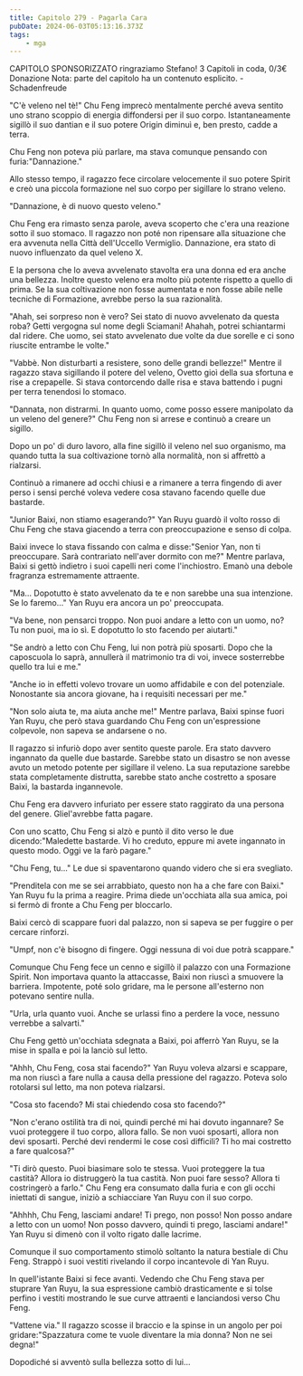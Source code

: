 ```yaml
---
title: Capitolo 279 - Pagarla Cara
pubDate: 2024-06-03T05:13:16.373Z
tags:
    - mga
---
```



CAPITOLO SPONSORIZZATO ringraziamo Stefano!
3 Capitoli in coda, 0/3€ Donazione
Nota: parte del capitolo ha un contenuto esplicito.
-Schadenfreude


"C'è veleno nel tè!" Chu Feng imprecò mentalmente perché aveva sentito uno strano scoppio di energia diffondersi per il suo corpo. Istantaneamente sigillò il suo dantian e il suo potere Origin diminuì e, ben presto, cadde a terra.


Chu Feng non poteva più parlare, ma stava comunque pensando con furia:"Dannazione."


Allo stesso tempo, il ragazzo fece circolare velocemente il suo potere Spirit e creò una piccola formazione nel suo corpo per sigillare lo strano veleno.


"Dannazione, è di nuovo questo veleno."


Chu Feng era rimasto senza parole, aveva scoperto che c'era una reazione sotto il suo stomaco. Il ragazzo non poté non ripensare alla situazione che era avvenuta nella Città dell'Uccello Vermiglio. Dannazione, era stato di nuovo influenzato da quel veleno X.


E la persona che lo aveva avvelenato stavolta era una donna ed era anche una bellezza. Inoltre questo veleno era molto più potente rispetto a quello di prima. Se la sua coltivazione non fosse aumentata e non fosse abile nelle tecniche di Formazione, avrebbe perso la sua razionalità.


"Ahah, sei sorpreso non è vero? Sei stato di nuovo avvelenato da questa roba? Getti vergogna sul nome degli Sciamani! Ahahah, potrei schiantarmi dal ridere. Che uomo, sei stato avvelenato due volte da due sorelle e ci sono riuscite entrambe le volte."


"Vabbè. Non disturbarti a resistere, sono delle grandi bellezze!" Mentre il ragazzo stava sigillando il potere del veleno, Ovetto gioì della sua sfortuna e rise a crepapelle. Si stava contorcendo dalle risa e stava battendo i pugni per terra tenendosi lo stomaco.


"Dannata, non distrarmi. In quanto uomo, come posso essere manipolato da un veleno del genere?" Chu Feng non si arrese e continuò a creare un sigillo.


Dopo un po' di duro lavoro, alla fine sigillò il veleno nel suo organismo, ma quando tutta la sua coltivazione tornò alla normalità, non si affrettò a rialzarsi.


Continuò a rimanere ad occhi chiusi e a rimanere a terra fingendo di aver perso i sensi perché voleva vedere cosa stavano facendo quelle due bastarde.


"Junior Baixi, non stiamo esagerando?" Yan Ruyu guardò il volto rosso di Chu Feng che stava giacendo a terra con preoccupazione e senso di colpa.


Baixi invece lo stava fissando con calma e disse:"Senior Yan, non ti preoccupare. Sarà contrariato nell'aver dormito con me?" Mentre parlava, Baixi si gettò indietro i suoi capelli neri come l'inchiostro. Emanò una debole fragranza estremamente attraente.


"Ma... Dopotutto è stato avvelenato da te e non sarebbe una sua intenzione. Se lo faremo..." Yan Ruyu era ancora un po' preoccupata.


"Va bene, non pensarci troppo. Non puoi andare a letto con un uomo, no? Tu non puoi, ma io sì. E dopotutto lo sto facendo per aiutarti."


"Se andrò a letto con Chu Feng, lui non potrà più sposarti. Dopo che la caposcuola lo saprà, annullerà il matrimonio tra di voi, invece sosterrebbe quello tra lui e me."


"Anche io in effetti volevo trovare un uomo affidabile e con del potenziale. Nonostante sia ancora giovane, ha i requisiti necessari per me."


"Non solo aiuta te, ma aiuta anche me!" Mentre parlava, Baixi spinse fuori Yan Ruyu, che però stava guardando Chu Feng con un'espressione colpevole, non sapeva se andarsene o no.


Il ragazzo si infuriò dopo aver sentito queste parole. Era stato davvero ingannato da quelle due bastarde. Sarebbe stato un disastro se non avesse avuto un metodo potente per sigillare il veleno. La sua reputazione sarebbe stata completamente distrutta, sarebbe stato anche costretto a sposare Baixi, la bastarda ingannevole.


Chu Feng era davvero infuriato per essere stato raggirato da una persona del genere. Gliel'avrebbe fatta pagare.


Con uno scatto, Chu Feng si alzò e puntò il dito verso le due dicendo:"Maledette bastarde. Vi ho creduto, eppure mi avete ingannato in questo modo. Oggi ve la farò pagare."


"Chu Feng, tu..." Le due si spaventarono quando videro che si era svegliato.


"Prenditela con me se sei arrabbiato, questo non ha a che fare con Baixi." Yan Ruyu fu la prima a reagire. Prima diede un'occhiata alla sua amica, poi si fermò di fronte a Chu Feng per bloccarlo.


Baixi cercò di scappare fuori dal palazzo, non si sapeva se per fuggire o per cercare rinforzi.


"Umpf, non c'è bisogno di fingere. Oggi nessuna di voi due potrà scappare."


Comunque Chu Feng fece un cenno e sigillò il palazzo con una Formazione Spirit. Non importava quanto la attaccasse, Baixi non riuscì a smuovere la barriera. Impotente, poté solo gridare, ma le persone all'esterno non potevano sentire nulla.


"Urla, urla quanto vuoi. Anche se urlassi fino a perdere la voce, nessuno verrebbe a salvarti."


Chu Feng gettò un'occhiata sdegnata a Baixi, poi afferrò Yan Ruyu, se la mise in spalla e poi la lanciò sul letto.


"Ahhh, Chu Feng, cosa stai facendo?" Yan Ruyu voleva alzarsi e scappare, ma non riuscì a fare nulla a causa della pressione del ragazzo. Poteva solo rotolarsi sul letto, ma non poteva rialzarsi.


"Cosa sto facendo? Mi stai chiedendo cosa sto facendo?"


"Non c'erano ostilità tra di noi, quindi perché mi hai dovuto ingannare? Se vuoi proteggere il tuo corpo, allora fallo. Se non vuoi sposarti, allora non devi sposarti. Perché devi rendermi le cose così difficili? Ti ho mai costretto a fare qualcosa?"


"Ti dirò questo. Puoi biasimare solo te stessa. Vuoi proteggere la tua castità? Allora io distruggerò la tua castità. Non puoi fare sesso? Allora ti costringerò a farlo." Chu Feng era consumato dalla furia e con gli occhi iniettati di sangue, iniziò a schiacciare Yan Ruyu con il suo corpo.


"Ahhhh, Chu Feng, lasciami andare! Ti prego, non posso! Non posso andare a letto con un uomo! Non posso davvero, quindi ti prego, lasciami andare!" Yan Ruyu si dimenò con il volto rigato dalle lacrime.


Comunque il suo comportamento stimolò soltanto la natura bestiale di Chu Feng. Strappò i suoi vestiti rivelando il corpo incantevole di Yan Ruyu.


In quell'istante Baixi si fece avanti. Vedendo che Chu Feng stava per stuprare Yan Ruyu, la sua espressione cambiò drasticamente e si tolse perfino i vestiti mostrando le sue curve attraenti e lanciandosi verso Chu Feng.


"Vattene via." Il ragazzo scosse il braccio e la spinse in un angolo per poi gridare:"Spazzatura come te vuole diventare la mia donna? Non ne sei degna!"


Dopodiché si avventò sulla bellezza sotto di lui...





